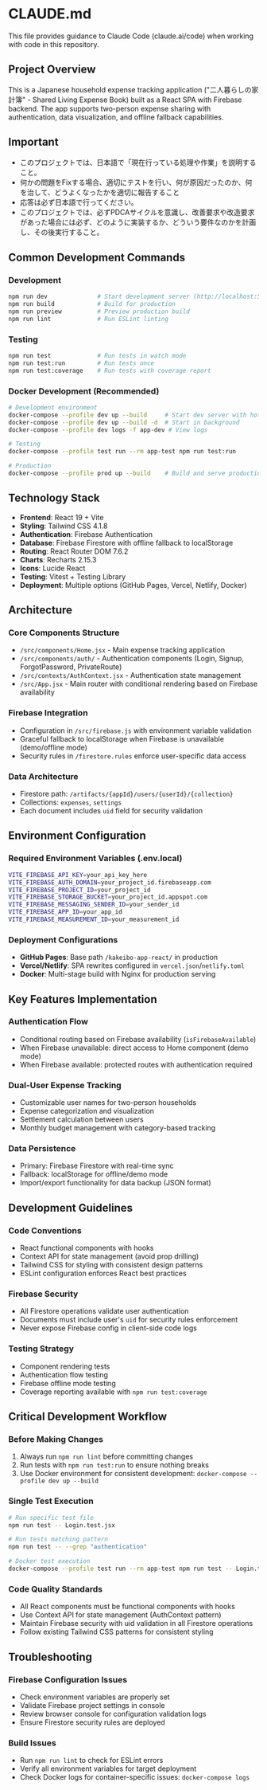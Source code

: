# CLAUDE.md

This file provides guidance to Claude Code (claude.ai/code) when working with code in this repository.

## Project Overview

This is a Japanese household expense tracking application ("二人暮らしの家計簿" - Shared Living Expense Book) built as a React SPA with Firebase backend. The app supports two-person expense sharing with authentication, data visualization, and offline fallback capabilities.

## Important
- このプロジェクトでは、日本語で「現在行っている処理や作業」を説明すること。
- 何かの問題をFixする場合、適切にテストを行い、何が原因だったのか、何を治して、どうよくなったかを適切に報告すること
- 応答は必ず日本語で行ってください。
- このプロジェクトでは、必ずPDCAサイクルを意識し、改善要求や改造要求があった場合には必ず、どのように実装するか、どういう要件なのかを計画し、その後実行すること。


## Common Development Commands

### Development
```bash
npm run dev              # Start development server (http://localhost:5173)
npm run build            # Build for production
npm run preview          # Preview production build
npm run lint             # Run ESLint linting
```

### Testing
```bash
npm run test             # Run tests in watch mode
npm run test:run         # Run tests once
npm run test:coverage    # Run tests with coverage report
```

### Docker Development (Recommended)
```bash
# Development environment
docker-compose --profile dev up --build     # Start dev server with hot reload
docker-compose --profile dev up --build -d  # Start in background
docker-compose --profile dev logs -f app-dev # View logs

# Testing
docker-compose --profile test run --rm app-test npm run test:run

# Production
docker-compose --profile prod up --build    # Build and serve production build
```

## Technology Stack

- **Frontend**: React 19 + Vite
- **Styling**: Tailwind CSS 4.1.8
- **Authentication**: Firebase Authentication
- **Database**: Firebase Firestore with offline fallback to localStorage
- **Routing**: React Router DOM 7.6.2
- **Charts**: Recharts 2.15.3
- **Icons**: Lucide React
- **Testing**: Vitest + Testing Library
- **Deployment**: Multiple options (GitHub Pages, Vercel, Netlify, Docker)

## Architecture

### Core Components Structure
- `/src/components/Home.jsx` - Main expense tracking application
- `/src/components/auth/` - Authentication components (Login, Signup, ForgotPassword, PrivateRoute)
- `/src/contexts/AuthContext.jsx` - Authentication state management
- `/src/App.jsx` - Main router with conditional rendering based on Firebase availability

### Firebase Integration
- Configuration in `/src/firebase.js` with environment variable validation
- Graceful fallback to localStorage when Firebase is unavailable (demo/offline mode)
- Security rules in `/firestore.rules` enforce user-specific data access

### Data Architecture
- Firestore path: `/artifacts/{appId}/users/{userId}/{collection}`
- Collections: `expenses`, `settings`
- Each document includes `uid` field for security validation

## Environment Configuration

### Required Environment Variables (.env.local)
```bash
VITE_FIREBASE_API_KEY=your_api_key_here
VITE_FIREBASE_AUTH_DOMAIN=your_project_id.firebaseapp.com
VITE_FIREBASE_PROJECT_ID=your_project_id
VITE_FIREBASE_STORAGE_BUCKET=your_project_id.appspot.com
VITE_FIREBASE_MESSAGING_SENDER_ID=your_sender_id
VITE_FIREBASE_APP_ID=your_app_id
VITE_FIREBASE_MEASUREMENT_ID=your_measurement_id
```

### Deployment Configurations
- **GitHub Pages**: Base path `/kakeibo-app-react/` in production
- **Vercel/Netlify**: SPA rewrites configured in `vercel.json`/`netlify.toml`
- **Docker**: Multi-stage build with Nginx for production serving

## Key Features Implementation

### Authentication Flow
- Conditional routing based on Firebase availability (`isFirebaseAvailable`)
- When Firebase unavailable: direct access to Home component (demo mode)
- When Firebase available: protected routes with authentication required

### Dual-User Expense Tracking
- Customizable user names for two-person households
- Expense categorization and visualization
- Settlement calculation between users
- Monthly budget management with category-based tracking

### Data Persistence
- Primary: Firebase Firestore with real-time sync
- Fallback: localStorage for offline/demo mode
- Import/export functionality for data backup (JSON format)

## Development Guidelines

### Code Conventions
- React functional components with hooks
- Context API for state management (avoid prop drilling)
- Tailwind CSS for styling with consistent design patterns
- ESLint configuration enforces React best practices

### Firebase Security
- All Firestore operations validate user authentication
- Documents must include user's `uid` for security rules enforcement
- Never expose Firebase config in client-side code logs

### Testing Strategy
- Component rendering tests
- Authentication flow testing
- Firebase offline mode testing
- Coverage reporting available with `npm run test:coverage`

## Critical Development Workflow

### Before Making Changes
1. Always run `npm run lint` before committing changes
2. Run tests with `npm run test:run` to ensure nothing breaks
3. Use Docker environment for consistent development: `docker-compose --profile dev up --build`

### Single Test Execution
```bash
# Run specific test file
npm run test -- Login.test.jsx

# Run tests matching pattern
npm run test -- --grep "authentication"

# Docker test execution
docker-compose --profile test run --rm app-test npm run test -- Login.test.jsx
```

### Code Quality Standards
- All React components must be functional components with hooks
- Use Context API for state management (AuthContext pattern)
- Maintain Firebase security with uid validation in all Firestore operations
- Follow existing Tailwind CSS patterns for consistent styling

## Troubleshooting

### Firebase Configuration Issues
- Check environment variables are properly set
- Validate Firebase project settings in console
- Review browser console for configuration validation logs
- Ensure Firestore security rules are deployed

### Build Issues
- Run `npm run lint` to check for ESLint errors
- Verify all environment variables for target deployment
- Check Docker logs for container-specific issues: `docker-compose logs`